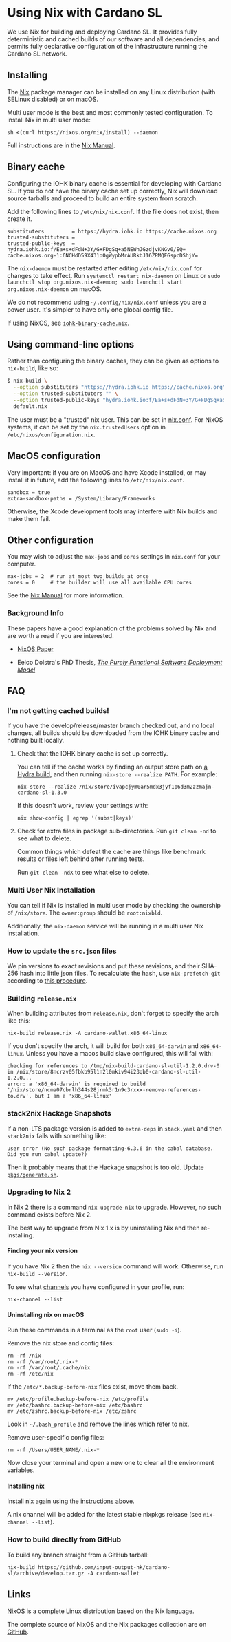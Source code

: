 # Using Nix with Cardano SL

We use Nix for building and deploying Cardano SL. It provides fully
deterministic and cached builds of our software and all dependencies,
and permits fully declarative configuration of the infrastructure
running the Cardano SL network.

## Installing

The [Nix](https://nixos.org/nix/) package manager can be installed on
any Linux distribution (with SELinux disabled) or on macOS.

Multi user mode is the best and most commonly tested configuration. To
install Nix in multi user mode:

    sh <(curl https://nixos.org/nix/install) --daemon

Full instructions are in the
[Nix Manual](https://nixos.org/nix/manual/#ch-installing-binary).

## Binary cache

Configuring the IOHK binary cache is essential for developing with
Cardano SL. If you do not have the binary cache set up correctly, Nix
will download source tarballs and proceed to build an entire system
from scratch.

Add the following lines to `/etc/nix/nix.conf`. If the file does not
exist, then create it.

    substituters         = https://hydra.iohk.io https://cache.nixos.org
    trusted-substituters =
    trusted-public-keys  = hydra.iohk.io:f/Ea+s+dFdN+3Y/G+FDgSq+a5NEWhJGzdjvKNGv0/EQ= cache.nixos.org-1:6NCHdD59X431o0gWypbMrAURkbJ16ZPMQFGspcDShjY=

The `nix-daemon` must be restarted after editing `/etc/nix/nix.conf`
for changes to take effect. Run `systemctl restart nix-daemon` on Linux
or `sudo launchctl stop org.nixos.nix-daemon; sudo launchctl start
org.nixos.nix-daemon` on macOS.

We do not recommend using `~/.config/nix/nix.conf` unless you are a
power user. It's simpler to have only one global config file.

If using NixOS, see [`iohk-binary-cache.nix`](../nix/iohk-binary-cache.nix).

## Using command-line options

Rather than configuring the binary caches, they can be given as options to
`nix-build`, like so:

```sh
$ nix-build \
  --option substituters "https://hydra.iohk.io https://cache.nixos.org" \
  --option trusted-substituters "" \
  --option trusted-public-keys "hydra.iohk.io:f/Ea+s+dFdN+3Y/G+FDgSq+a5NEWhJGzdjvKNGv0/EQ= cache.nixos.org-1:6NCHdD59X431o0gWypbMrAURkbJ16ZPMQFGspcDShjY=" \
  default.nix
```

The user must be a "trusted" nix user. This can be set in [nix.conf](https://nixos.org/nix/manual/#name-11).
For NixOS systems, it can be set by the `nix.trustedUsers` option in
`/etc/nixos/configuration.nix`.

## MacOS configuration

Very important: if you are on MacOS and have Xcode installed, or may
install it in future, add the following lines to `/etc/nix/nix.conf`.

    sandbox = true
    extra-sandbox-paths = /System/Library/Frameworks

Otherwise, the Xcode development tools may interfere with Nix builds
and make them fail.

## Other configuration

You may wish to adjust the `max-jobs` and `cores` settings in
`nix.conf` for your computer.

    max-jobs = 2  # run at most two builds at once
    cores = 0     # the builder will use all available CPU cores

See the [Nix Manual](https://nixos.org/nix/manual/#ch-files) for more
information.


### Background Info

These papers have a good explanation of the problems solved by Nix and
are worth a read if you are interested.

 * [NixOS Paper](https://nixos.org/~eelco/pubs/nixos-jfp-final.pdf)

 * Eelco Dolstra's PhD Thesis,
   [_The Purely Functional Software Deployment Model_](https://nixos.org/~eelco/pubs/phd-thesis.pdf)


## FAQ

### I'm not getting cached builds!

If you have the develop/release/master branch checked out, and no
local changes, all builds should be downloaded from the IOHK binary
cache and nothing built locally.

1. Check that the IOHK binary cache is set up correctly.

   You can tell if the cache works by finding an output store path on
   [a Hydra build](https://hydra.iohk.io/job/serokell/cardano-sl/cardano-sl.x86_64-linux/latest#tabs-details),
   and then running `nix-store --realize PATH`. For example:

   ```
   nix-store --realize /nix/store/ivapcjym0ar5mdx3jyf1p6d3m2zzmajn-cardano-sl-1.3.0
   ```

   If this doesn't work, review your settings with:

   ```
   nix show-config | egrep '(subst|keys)'
   ```

2. Check for extra files in package sub-directories. Run `git clean
   -nd` to see what to delete.

   Common things which defeat the cache are things like benchmark
   results or files left behind after running tests.

   Run `git clean -ndX` to see what else to delete.

### Multi User Nix Installation

You can tell if Nix is installed in multi user mode by checking the
ownership of `/nix/store`. The `owner:group` should be `root:nixbld`.

Additionally, the `nix-daemon` service will be running in a multi user
Nix installation.


### How to update the `src.json` files

We pin versions to exact revisions and put these revisions, and their
SHA-256 hash into little json files. To recalculate the hash, use
`nix-prefetch-git` according to
[this procedure](https://github.com/input-output-hk/internal-documentation/wiki/Daedalus#q-how-to-change-cardano-sl-version-for-daedalus).

### Building `release.nix`

When building attributes from `release.nix`, don't forget to specify
the arch like this:

    nix-build release.nix -A cardano-wallet.x86_64-linux

If you don't specify the arch, it will build for both `x86_64-darwin`
and `x86_64-linux`. Unless you have a macos build slave configured,
this will fail with:

    checking for references to /tmp/nix-build-cardano-sl-util-1.2.0.drv-0 in /nix/store/8ncrzv05fbkb95l1n2l0mkiv94i23qb0-cardano-sl-util-1.2.0...
    error: a 'x86_64-darwin' is required to build '/nix/store/ncma07cbrlh344s28jrmk3r1n9c3rxxx-remove-references-to.drv', but I am a 'x86_64-linux'

### stack2nix Hackage Snapshots

If a non-LTS package version is added to `extra-deps` in `stack.yaml`
and then `stack2nix` fails with something like:

    user error (No such package formatting-6.3.6 in the cabal database. Did you run cabal update?)

Then it probably means that the Hackage snapshot is too old. Update
[`pkgs/generate.sh`](https://github.com/input-output-hk/cardano-sl/blob/develop/pkgs/generate.sh).

### Upgrading to Nix 2

In Nix 2 there is a command `nix upgrade-nix` to upgrade. However, no
such command exists before Nix 2.

The best way to upgrade from Nix 1.x is by uninstalling Nix and then
re-installing.

#### Finding your nix version

If you have Nix 2 then the `nix --version` command will
work. Otherwise, run `nix-build --version`.

To see what [channels](https://nixos.org/nix/manual/#sec-channels) you
have configured in your profile, run:

    nix-channel --list

#### Uninstalling nix on macOS

Run these commands in a terminal as the `root` user (`sudo -i`).

Remove the nix store and config files:

    rm -rf /nix
    rm -rf /var/root/.nix-*
    rm -rf /var/root/.cache/nix
    rm -rf /etc/nix

If the `/etc/*.backup-before-nix` files exist, move them back.

    mv /etc/profile.backup-before-nix /etc/profile
    mv /etc/bashrc.backup-before-nix /etc/bashrc
    mv /etc/zshrc.backup-before-nix /etc/zshrc

Look in `~/.bash_profile` and remove the lines which refer to nix.

Remove user-specific config files:

    rm -rf /Users/USER_NAME/.nix-*

Now close your terminal and open a new one to clear all the
environment variables.

#### Installing nix

Install nix again using the [instructions above](#installing).

A nix channel will be added for the latest stable nixpkgs release (see
`nix-channel --list`).


### How to build directly from GitHub

To build any branch straight from a GitHub tarball:

    nix-build https://github.com/input-output-hk/cardano-sl/archive/develop.tar.gz -A cardano-wallet


## Links

[NixOS](https://nixos.org/) is a complete Linux distribution based on
the Nix language.

The complete source of NixOS and the Nix packages collection are on
[GitHub](https://github.com/NixOS/nixpkgs).

